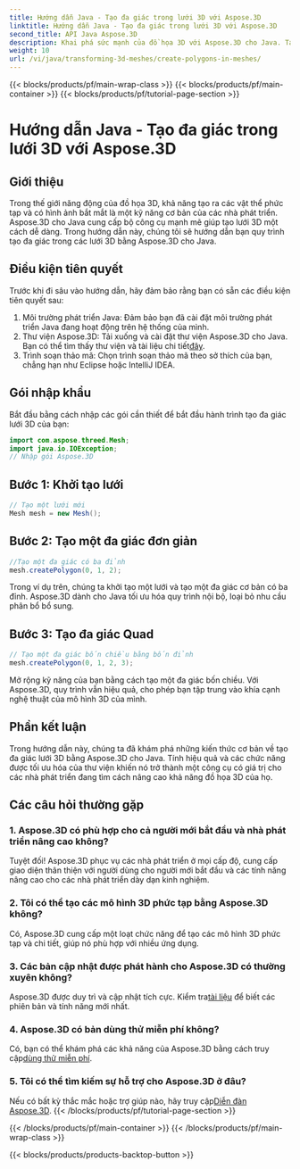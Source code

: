 ```yaml
---
title: Hướng dẫn Java - Tạo đa giác trong lưới 3D với Aspose.3D
linktitle: Hướng dẫn Java - Tạo đa giác trong lưới 3D với Aspose.3D
second_title: API Java Aspose.3D
description: Khai phá sức mạnh của đồ họa 3D với Aspose.3D cho Java. Tạo đa giác tuyệt đẹp một cách dễ dàng. Tải xuống ngay để có trải nghiệm phát triển liền mạch.
weight: 10
url: /vi/java/transforming-3d-meshes/create-polygons-in-meshes/
---
```


{{< blocks/products/pf/main-wrap-class >}}
{{< blocks/products/pf/main-container >}}
{{< blocks/products/pf/tutorial-page-section >}}

# Hướng dẫn Java - Tạo đa giác trong lưới 3D với Aspose.3D

## Giới thiệu
Trong thế giới năng động của đồ họa 3D, khả năng tạo ra các vật thể phức tạp và có hình ảnh bắt mắt là một kỹ năng cơ bản của các nhà phát triển. Aspose.3D cho Java cung cấp bộ công cụ mạnh mẽ giúp tạo lưới 3D một cách dễ dàng. Trong hướng dẫn này, chúng tôi sẽ hướng dẫn bạn quy trình tạo đa giác trong các lưới 3D bằng Aspose.3D cho Java.
## Điều kiện tiên quyết
Trước khi đi sâu vào hướng dẫn, hãy đảm bảo rằng bạn có sẵn các điều kiện tiên quyết sau:
1. Môi trường phát triển Java: Đảm bảo bạn đã cài đặt môi trường phát triển Java đang hoạt động trên hệ thống của mình.
2.  Thư viện Aspose.3D: Tải xuống và cài đặt thư viện Aspose.3D cho Java. Bạn có thể tìm thấy thư viện và tài liệu chi tiết[đây](https://reference.aspose.com/3d/java/).
3. Trình soạn thảo mã: Chọn trình soạn thảo mã theo sở thích của bạn, chẳng hạn như Eclipse hoặc IntelliJ IDEA.
## Gói nhập khẩu
Bắt đầu bằng cách nhập các gói cần thiết để bắt đầu hành trình tạo đa giác lưới 3D của bạn:
```java
import com.aspose.threed.Mesh;
import java.io.IOException;
// Nhập gói Aspose.3D
```
## Bước 1: Khởi tạo lưới
```java
// Tạo một lưới mới
Mesh mesh = new Mesh();
```
## Bước 2: Tạo một đa giác đơn giản
```java
//Tạo một đa giác có ba đỉnh
mesh.createPolygon(0, 1, 2);
```
Trong ví dụ trên, chúng ta khởi tạo một lưới và tạo một đa giác cơ bản có ba đỉnh. Aspose.3D dành cho Java tối ưu hóa quy trình nội bộ, loại bỏ nhu cầu phân bổ bổ sung.
## Bước 3: Tạo đa giác Quad
```java
// Tạo một đa giác bốn chiều bằng bốn đỉnh
mesh.createPolygon(0, 1, 2, 3);
```
Mở rộng kỹ năng của bạn bằng cách tạo một đa giác bốn chiều. Với Aspose.3D, quy trình vẫn hiệu quả, cho phép bạn tập trung vào khía cạnh nghệ thuật của mô hình 3D của mình.
## Phần kết luận
Trong hướng dẫn này, chúng ta đã khám phá những kiến thức cơ bản về tạo đa giác lưới 3D bằng Aspose.3D cho Java. Tính hiệu quả và các chức năng được tối ưu hóa của thư viện khiến nó trở thành một công cụ có giá trị cho các nhà phát triển đang tìm cách nâng cao khả năng đồ họa 3D của họ.
## Các câu hỏi thường gặp
### 1. Aspose.3D có phù hợp cho cả người mới bắt đầu và nhà phát triển nâng cao không?
Tuyệt đối! Aspose.3D phục vụ các nhà phát triển ở mọi cấp độ, cung cấp giao diện thân thiện với người dùng cho người mới bắt đầu và các tính năng nâng cao cho các nhà phát triển dày dạn kinh nghiệm.
### 2. Tôi có thể tạo các mô hình 3D phức tạp bằng Aspose.3D không?
Có, Aspose.3D cung cấp một loạt chức năng để tạo các mô hình 3D phức tạp và chi tiết, giúp nó phù hợp với nhiều ứng dụng.
### 3. Các bản cập nhật được phát hành cho Aspose.3D có thường xuyên không?
 Aspose.3D được duy trì và cập nhật tích cực. Kiểm tra[tài liệu](https://reference.aspose.com/3d/java/) để biết các phiên bản và tính năng mới nhất.
### 4. Aspose.3D có bản dùng thử miễn phí không?
 Có, bạn có thể khám phá các khả năng của Aspose.3D bằng cách truy cập[dùng thử miễn phí](https://releases.aspose.com/).
### 5. Tôi có thể tìm kiếm sự hỗ trợ cho Aspose.3D ở đâu?
 Nếu có bất kỳ thắc mắc hoặc trợ giúp nào, hãy truy cập[Diễn đàn Aspose.3D](https://forum.aspose.com/c/3d/18).
{{< /blocks/products/pf/tutorial-page-section >}}

{{< /blocks/products/pf/main-container >}}
{{< /blocks/products/pf/main-wrap-class >}}

{{< blocks/products/products-backtop-button >}}
